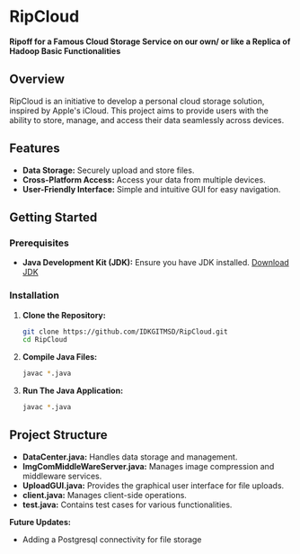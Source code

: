 # RipCloud

**Ripoff for a Famous Cloud Storage Service on our own/ or like a Replica of Hadoop Basic Functionalities**

## Overview

RipCloud is an initiative to develop a personal cloud storage solution, inspired by Apple's iCloud. This project aims to provide users with the ability to store, manage, and access their data seamlessly across devices.

## Features

- **Data Storage:** Securely upload and store files.
- **Cross-Platform Access:** Access your data from multiple devices.
- **User-Friendly Interface:** Simple and intuitive GUI for easy navigation.

## Getting Started

### Prerequisites

- **Java Development Kit (JDK):** Ensure you have JDK installed. [Download JDK](https://www.oracle.com/java/technologies/javase-jdk11-downloads.html)

### Installation

1. **Clone the Repository:**

   ```bash
   git clone https://github.com/IDKGITMSD/RipCloud.git
   cd RipCloud

2. **Compile Java Files:**
   ```bash
   javac *.java

3. **Run The Java Application:**
   ```bash
   javac *.java

## Project Structure
- **DataCenter.java:** Handles data storage and management.
- **ImgComMiddleWareServer.java:** Manages image compression and middleware services.
- **UploadGUI.java:** Provides the graphical user interface for file uploads.
- **client.java:** Manages client-side operations.
- **test.java:** Contains test cases for various functionalities.

**Future Updates:**
- Adding a Postgresql connectivity for file storage
